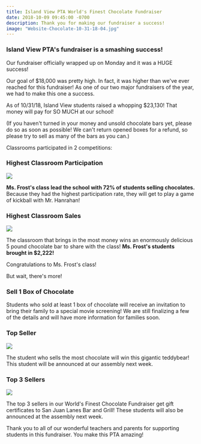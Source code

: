 ```yaml
---
title: Island View PTA World's Finest Chocolate Fundraiser
date: 2018-10-09 09:45:00 -0700
description: Thank you for making our fundraiser a success!
image: "Website-Chocolate-10-31-18-04.jpg"
---
```


### **Island View PTA's fundraiser is a smashing success!**

Our fundraiser officially wrapped up on Monday and it was a HUGE success!

Our goal of $18,000 was pretty high. In fact, it was higher than we've ever reached for this fundraiser! As one of our two major fundraisers of the year, we had to make this one a success.

As of 10/31/18, Island View students raised a whopping $23,130! That money will pay for SO MUCH at our school!

(If you haven't turned in your money and unsold chocolate bars yet, please do so as soon as possible! We can't return opened boxes for a refund, so please try to sell as many of the bars as you can.)

Classrooms participated in 2 competitions:

### Highest Classroom Participation

![](https://ivepta.imgix.net/Website-Chocolate-10-9-18_Participation.jpg)

**Ms. Frost's class lead the school with 72% of students selling chocolates.** Because they had the highest participation rate, they will get to play a game of kickball with Mr. Hanrahan!

### Highest Classroom Sales

![](https://ivepta.imgix.net/Website-Chocolate-10-9-18_Classroom.jpg)

The classroom that brings in the most money wins an enormously delicious 5 pound chocolate bar to share with the class! **Ms. Frost's students brought in $2,222!**

Congratulations to Ms. Frost's class!

But wait, there's more!

### Sell 1 Box of Chocolate

Students who sold at least 1 box of chocolate will receive an invitation to bring their family to a special movie screening! We are still finalizing a few of the details and will have more information for families soon.

### Top Seller

![](https://ivepta.imgix.net/Website-Chocolate-10-9-18-05.jpg)

The student who sells the most chocolate will win this gigantic teddybear! This student will be announced at our assembly next week.

### Top 3 Sellers

![](https://ivepta.imgix.net/Website-Chocolate-10-9-18-06.jpg)

The top 3 sellers in our World's Finest Chocolate Fundraiser get gift certificates to San Juan Lanes Bar and Grill! These students will also be announced at the assembly next week.

Thank you to all of our wonderful teachers and parents for supporting students in this fundraiser. You make this PTA amazing!